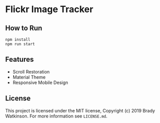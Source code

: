 # Flickr Image Tracker

## How to Run

```
npm install
npm run start
```

## Features

- Scroll Restoration
- Material Theme
- Responsive Mobile Design

## License

This project is licensed under the MIT license, Copyright (c) 2019 Brady Watkinson. For more information see `LICENSE.md`.
